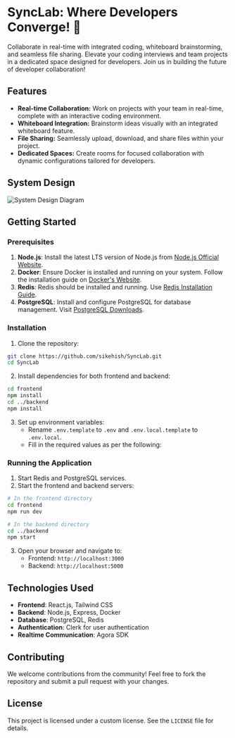 # SyncLab: Where Developers Converge! 🚀

Collaborate in real-time with integrated coding, whiteboard brainstorming, and seamless file sharing. Elevate your coding interviews and team projects in a dedicated space designed for developers. Join us in building the future of developer collaboration!

## Features
- **Real-time Collaboration:** Work on projects with your team in real-time, complete with an interactive coding environment.
- **Whiteboard Integration:** Brainstorm ideas visually with an integrated whiteboard feature.
- **File Sharing:** Seamlessly upload, download, and share files within your project.
- **Dedicated Spaces:** Create rooms for focused collaboration with dynamic configurations tailored for developers.

## System Design
![System Design Diagram](https://github.com/user-attachments/assets/48a57a6c-9f77-4f5d-84fb-b42d2081b202)

## Getting Started

### Prerequisites
1. **Node.js**: Install the latest LTS version of Node.js from [Node.js Official Website](https://nodejs.org/).
2. **Docker**: Ensure Docker is installed and running on your system. Follow the installation guide on [Docker's Website](https://www.docker.com/).
3. **Redis**: Redis should be installed and running. Use [Redis Installation Guide](https://redis.io/docs/getting-started/).
4. **PostgreSQL**: Install and configure PostgreSQL for database management. Visit [PostgreSQL Downloads](https://www.postgresql.org/download/).

### Installation

1. Clone the repository:
```bash
git clone https://github.com/sikehish/SyncLab.git
cd SyncLab
```

2. Install dependencies for both frontend and backend:
```bash
cd frontend
npm install
cd ../backend
npm install
```

3. Set up environment variables:
   - Rename `.env.template` to `.env` and `.env.local.template` to `.env.local`.
   - Fill in the required values as per the following:


### Running the Application

1. Start Redis and PostgreSQL services.
2. Start the frontend and backend servers:
```bash
# In the frontend directory
cd frontend
npm run dev

# In the backend directory
cd ../backend
npm start

```
3. Open your browser and navigate to:
   - Frontend: `http://localhost:3000`
   - Backend: `http://localhost:5000`


## Technologies Used
- **Frontend**: React.js, Tailwind CSS
- **Backend**: Node.js, Express, Docker
- **Database**: PostgreSQL, Redis
- **Authentication**: Clerk for user authentication
- **Realtime Communication**: Agora SDK

## Contributing
We welcome contributions from the community! Feel free to fork the repository and submit a pull request with your changes.

## License
This project is licensed under a custom license. See the `LICENSE` file for details.

